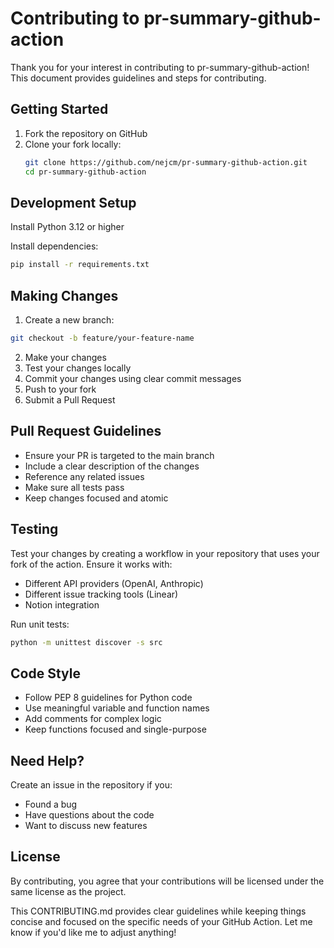 # Contributing to pr-summary-github-action

Thank you for your interest in contributing to pr-summary-github-action! This document provides guidelines and steps for contributing.

## Getting Started

1. Fork the repository on GitHub
2. Clone your fork locally:
   ```bash
   git clone https://github.com/nejcm/pr-summary-github-action.git
   cd pr-summary-github-action
   ```

## Development Setup

Install Python 3.12 or higher

Install dependencies:

```bash
pip install -r requirements.txt
```

## Making Changes

1. Create a new branch:

```bash
git checkout -b feature/your-feature-name
```

2. Make your changes
3. Test your changes locally
4. Commit your changes using clear commit messages
5. Push to your fork
6. Submit a Pull Request

## Pull Request Guidelines

- Ensure your PR is targeted to the main branch
- Include a clear description of the changes
- Reference any related issues
- Make sure all tests pass
- Keep changes focused and atomic

## Testing

Test your changes by creating a workflow in your repository that uses your fork of the action. Ensure it works with:

- Different API providers (OpenAI, Anthropic)
- Different issue tracking tools (Linear)
- Notion integration

Run unit tests:

```bash
python -m unittest discover -s src
```

## Code Style

- Follow PEP 8 guidelines for Python code
- Use meaningful variable and function names
- Add comments for complex logic
- Keep functions focused and single-purpose

## Need Help?

Create an issue in the repository if you:

- Found a bug
- Have questions about the code
- Want to discuss new features

## License

By contributing, you agree that your contributions will be licensed under the same license as the project.

This CONTRIBUTING.md provides clear guidelines while keeping things concise and focused on the specific needs of your GitHub Action. Let me know if you'd like me to adjust anything!
